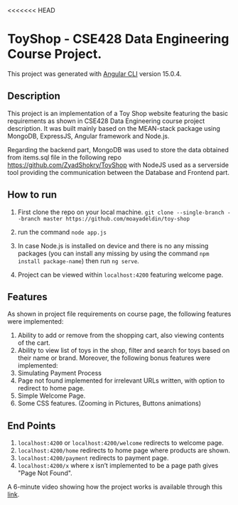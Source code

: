 <<<<<<< HEAD
# ToyShop - CSE428 Data Engineering Course Project.

This project was generated with [Angular CLI](https://github.com/angular/angular-cli) version 15.0.4.

## Description

This project is an implementation of a Toy Shop website featuring the basic requirements as
shown in CSE428 Data Engineering course project description. It was built mainly based on the
MEAN-stack package using MongoDB, ExpressJS, Angular framework and Node.js.

Regarding the backend part, MongoDB was used to store the data obtained from items.sql file
in the following repo https://github.com/ZyadShokry/ToyShop with NodeJS used as a serverside tool providing the communication between the Database and Frontend part.

## How to run

1. First clone the repo on your local machine. `git clone --single-branch --branch master https://github.com/moayadeldin/toy-shop`

2. run the command `node app.js`

3. In case Node.js is installed on device and there is no any missing packages (you can install any missing by using the command `npm install package-name`) then run `ng serve`.

4. Project can be viewed within `localhost:4200` featuring welcome page.

## Features
As shown in project file requirements on course page, the following features were implemented:
1. Ability to add or remove from the shopping cart, also viewing contents of the cart.
2. Ability to view list of toys in the shop, filter and search for toys based on their name or
brand.
Moreover, the following bonus features were implemented:
3. Simulating Payment Process
4. Page not found implemented for irrelevant URLs written, with option to redirect to
home page.
5. Simple Welcome Page.
6. Some CSS features. (Zooming in Pictures, Buttons animations)

## End Points
1. `localhost:4200` or `localhost:4200/welcome` redirects to welcome page.
2. `localhost:4200/home` redirects to home page where products are shown.
3. `localhost:4200/payment` redirects to payment page.
4. `localhost:4200/x` where x isn’t implemented to be a page path gives "Page Not Found".

A 6-minute video showing how the project works is available through this [link](https://drive.google.com/file/d/1pobFrL34W5tJrMaLkntYYEpfuzGsGPFs/view?usp=sharing).
